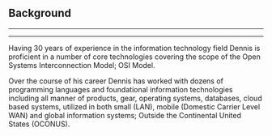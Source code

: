 ## Background

---

---

Having 30 years of experience in the information technology field Dennis is proficient in a number of core technologies covering the scope of the Open Systems Interconnection Model; OSI Model.

Over the course of his career Dennis has worked with dozens of programming languages and foundational information technologies including all manner of products, gear, operating systems, databases, cloud based systems, utilized in both small (LAN), mobile (Domestic Carrier Level WAN) and global information systems; Outside the Continental United States (OCONUS).
